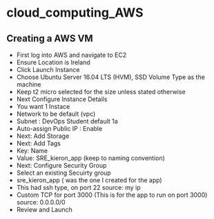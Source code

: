 # cloud_computing_AWS
## Creating a AWS VM

- First log into AWS and navigate to EC2
- Ensure Location is Ireland 
- Click Launch Instance
- Choose Ubuntu Server 16.04 LTS (HVM), SSD Volume Type as the machine
- Keep t2 micro selected for the size unless stated otherwise
- Next Configure Instance Details
 - You want 1 Instace
 - Network to be default (vpc)
 - Subnet : DevOps Student default 1a
 - Auto-assign Public IP : Enable
- Next: Add Storage
- Next: Add Tags
 - Key: Name
 - Value: SRE_kieron_app (keep to naming convention)
- Next: Configure Security Group
 - Select an existing Secuirty group
 - sre_kieron_app ( was the one I created for the app)
 - This had ssh type, on port 22 source: my ip
 - Custom TCP for port 3000 (This is for the app to run on port 3000) source: 0.0.0.0/0
- Review and Launch
